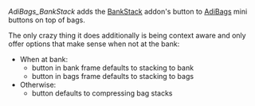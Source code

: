 *AdiBags_BankStack* adds the [BankStack](https://github.com/kemayo/wow-bankstack) addon's button to [AdiBags](https://github.com/AdiAddons/AdiBags) mini buttons on top of bags.

The only crazy thing it does additionally is being context aware and only offer options that make sense when not at the bank:

- When at bank:
  - button in bank frame defaults to stacking to bank
  - button in bags frame defaults to stacking to bags
- Otherwise:
  - button defaults to compressing bag stacks

